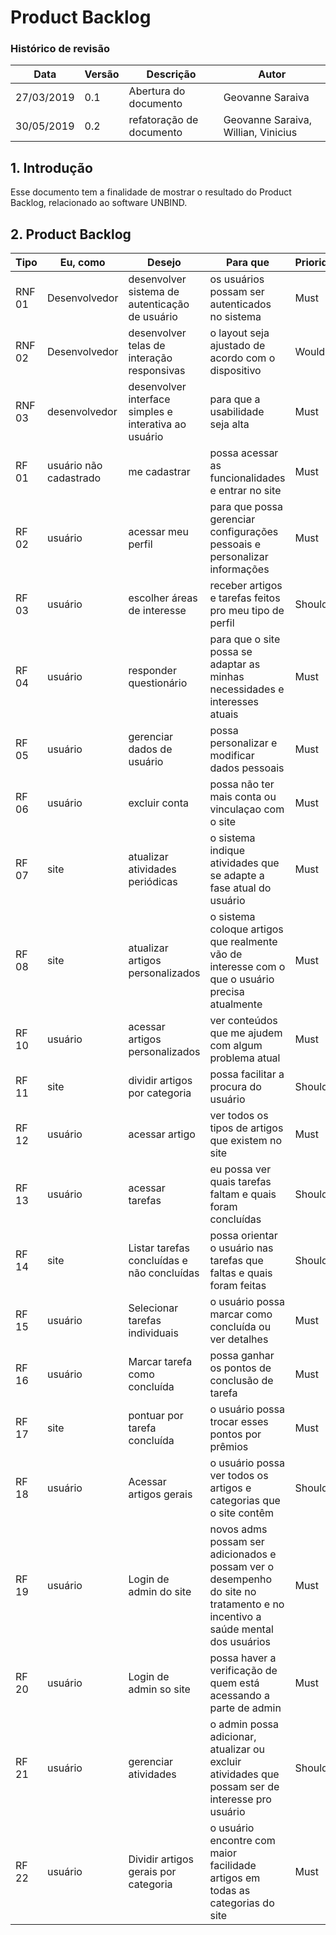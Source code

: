 
# Product Backlog
### Histórico de revisão
Data | Versão | Descrição | Autor |
--------- | ------ | ------------ | --------- |
27/03/2019 | 0.1 | Abertura do documento | Geovanne Saraiva |
30/05/2019 | 0.2 | refatoração de documento | Geovanne Saraiva, Willian, Vinicius |

## 1. Introdução
Esse documento tem a finalidade de mostrar o resultado do Product Backlog, relacionado ao software UNBIND.

## 2. Product Backlog
Tipo | Eu, como | Desejo | Para que | Prioridade |
--|--|--|--|--|
RNF 01 | Desenvolvedor | desenvolver sistema de autenticação de usuário | os usuários possam ser autenticados no sistema | Must |
RNF 02|Desenvolvedor|desenvolver telas de interação responsivas|o layout seja ajustado de acordo com o dispositivo|Would|
|RNF 03|desenvolvedor|desenvolver interface simples e interativa ao usuário|para que a usabilidade seja alta |Must|
|RF 01|usuário não cadastrado|me cadastrar|possa acessar as funcionalidades e entrar no site|Must|
|RF 02|usuário|acessar meu perfil|para que possa gerenciar configurações pessoais e personalizar informações |Must|
|RF 03|usuário|escolher áreas de interesse|receber artigos e tarefas feitos pro meu tipo de perfil|Should|
|RF 04|usuário|responder questionário|para que o site possa se adaptar as minhas necessidades e interesses atuais|Must|
|RF 05|usuário|gerenciar dados de usuário|possa personalizar e modificar dados pessoais|Must|
|RF 06|usuário |excluir conta|possa não ter mais conta ou vinculaçao com o site|Must|
|RF 07|site |atualizar atividades periódicas|o sistema indique atividades que se adapte a fase atual do usuário|Must|
|RF 08|site|atualizar artigos personalizados|o sistema coloque artigos que realmente vão de interesse com o que o usuário precisa atualmente|Must|
|RF 10|usuário|acessar artigos personalizados|ver conteúdos que me ajudem com algum problema atual|Must|
|RF 11|site|dividir artigos por categoria|possa facilitar a procura do usuário|Should|
|RF 12|usuário|acessar artigo|ver todos os tipos de artigos que existem no site|Must|
|RF 13|usuário|acessar tarefas|eu possa ver quais tarefas faltam e quais foram concluídas|Should|
|RF 14|site|Listar tarefas concluídas e não concluídas|possa orientar o usuário nas tarefas que faltas e quais foram feitas|Should|
|RF 15|usuário |Selecionar tarefas individuais|o usuário possa marcar como concluída ou ver detalhes|Must|
|RF 16|usuário|Marcar tarefa como concluída|possa ganhar os pontos de conclusão de tarefa|Must|
|RF 17|site|pontuar por tarefa concluída|o usuário possa trocar esses pontos por prêmios|Must|
|RF 18|usuário|Acessar artigos gerais|o usuário possa ver todos os artigos e categorias que o site contêm|Should|
|RF 19|usuário|Login de admin do site|novos adms possam ser adicionados e possam ver o desempenho do site no tratamento e no incentivo a saúde mental dos usuários|Must|
|RF 20|usuário| Login de admin so site|possa haver a verificação de quem está acessando a parte de admin|Must|
|RF 21|usuário| gerenciar atividades|o admin possa adicionar, atualizar ou excluir atividades que possam ser de interesse pro usuário|Should|
|RF 22|usuário|Dividir artigos gerais por categoria|o usuário encontre com maior facilidade artigos em todas as categorias do site|Must|
